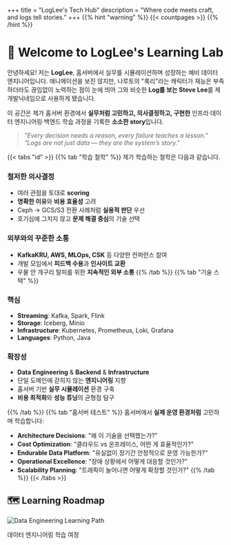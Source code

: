 +++
title = "LogLee's Tech Hub"
description = "Where code meets craft, and logs tell stories."
+++
{{% hint "warning" %}}
{{< countpages >}}
{{% /hint %}}

# 👋 Welcome to LogLee's Learning Lab

안녕하세요! 저는 **LogLee**, 홈서버에서 실무를 시뮬레이션하며 성장하는 예비 데이터 엔지니어입니다.
애니메이션을 보진 않지만, 나루토의 "록리"라는 캐릭터가 재능은 부족하더라도 끊임없이 노력하는 점이 눈에 띄어 그와 비슷한 **Log를 보는 Steve Lee**를 제 개발닉네임으로 사용하게 됐습니다.

이 공간은 제가 홈서버 환경에서 **실무처럼 고민하고, 의사결정하고, 구현한** 인프라·데이터 엔지니어링·백엔드 학습 과정을 기록한 **소소한 story**입니다.

> _"Every decision needs a reason, every failure teaches a lesson."_  
>  _"Logs are not just data — they are the system’s story."_ 

{{< tabs "id" >}}
{{% tab "학습 철학" %}}
제가 학습하는 철학은 다음과 같습니다.
### 철저한 의사결정
- 여러 관점을 토대로 **scoring**
- **명확한 이유**와 **비용 효율성** 고려
- Ceph → GCS/S3 전환 사례처럼 **실용적 판단** 우선
- 호기심에 그치지 않고 **문제 해결 중심**의 기술 선택

### 외부와의 꾸준한 소통
- **KafkaKRU, AWS, MLOps, CSK** 등 다양한 컨퍼런스 참여
- 개발 모임에서 **피드백 수용**과 **인사이트 교환**
- 우물 안 개구리 탈피를 위한 **지속적인 외부 소통**
{{% /tab %}}
{{% tab "기술 스택" %}}
### 핵심
- **Streaming**: Kafka, Spark, Flink
- **Storage**: Iceberg, Minio
- **Infrastructure**: Kubernetes, Prometheus, Loki, Grafana
- **Languages**: Python, Java

### 확장성
- **Data Engineering** & **Backend** & **Infrastructure**
- 단일 도메인에 갇히지 않는 **엔지니어링** 지향
- 홈서버 기반 **실무 시뮬레이션** 환경 구축
- **비용 최적화**와 **성능 튜닝**의 균형점 탐구

{{% /tab %}}
{{% tab "홈서버 테스트" %}}
홈서버에서 **실제 운영 환경처럼** 고민하며 학습합니다:
- **Architecture Decisions**: "왜 이 기술을 선택했는가?"
- **Cost Optimization**: "클라우드 vs 온프레미스, 어떤 게 효율적인가?"
- **Endurable Data Platform**: "유실없이 장기간 안정적으로 운영 가능한가?"
- **Operational Excellence**: "장애 상황에서 어떻게 대응할 것인가?"
- **Scalability Planning**: "트래픽이 늘어나면 어떻게 확장할 것인가?"
{{% /tab %}}
{{< /tabs >}}

## 🗺️ Learning Roadmap

<div class="landscape-container">
<img src="/images/de-landscape.png" alt="Data Engineering Learning Path" class="landscape-image">
<p class="image-caption"> 데이터 엔지니어링 학습 여정</p>
</div>
